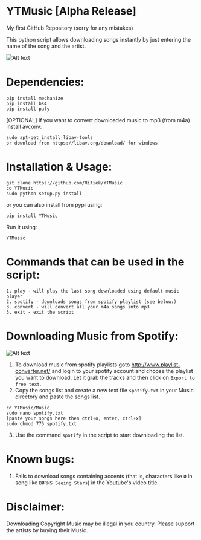 # YTMusic [Alpha Release]

My first GitHub Repository (sorry for any mistakes)

This python script allows downloading songs instantly by just entering the name of the song
and the artist.

![Alt text](http://i.imgur.com/lWyA2pj.png "Testing")

# Dependencies:

```
pip install mechanize
pip install bs4
pip install pafy
```
[OPTIONAL] If you want to convert downloaded music to mp3 (from m4a) install avconv:
```
sudo apt-get install libav-tools
or download from https://libav.org/download/ for windows
```

# Installation & Usage:
```
git clone https://github.com/Ritiek/YTMusic
cd YTMusic
sudo python setup.py install
```
or you can also install from pypi using:
```
pip install YTMusic
```
Run it using:
```
YTMusic
```

# Commands that can be used in the script:
```
1. play - will play the last song downloaded using default music player
2. spotify - downloads songs from spotify playlist (see below:)
3. convert - will convert all your m4a songs into mp3
3. exit - exit the script
```

# Downloading Music from Spotify:

![Alt text](http://i.imgur.com/m3tQaqn.png "Testing")

1. To download music from spotify playlists goto http://www.playlist-converter.net/ and login to your
spotify account and choose the playlist you want to download. Let it grab the tracks and then click
on ```Export to free text```.
2. Copy the songs list and create a new text file ```spotify.txt``` in your Music directory and paste the
songs list.
```
cd YTMusic/Music
sudo nano spotify.txt
[paste your songs here then ctrl+o, enter, ctrl+x]
sudo chmod 775 spotify.txt
```
3. Use the command ```spotify``` in the script to start downloading the list.

# Known bugs:

1. Fails to download songs containing accents (that is, characters like ```Ø``` in song like ```BØRNS Seeing Stars```)
in the Youtube's video title.

# Disclaimer:

Downloading Copyright Music may be illegal in you country. Please support the artists by buying their Music.
